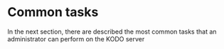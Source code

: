 # Common tasks

In the next section, there are described the most common tasks that an administrator can perform on the KODO server

